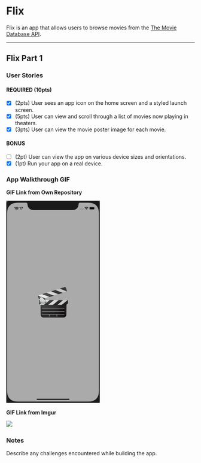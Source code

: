 # Flix

Flix is an app that allows users to browse movies from the [The Movie Database API](http://docs.themoviedb.apiary.io/#).

---

## Flix Part 1

### User Stories
#### REQUIRED (10pts)
- [x] (2pts) User sees an app icon on the home screen and a styled launch screen.
- [x] (5pts) User can view and scroll through a list of movies now playing in theaters.
- [x] (3pts) User can view the movie poster image for each movie.

#### BONUS
- [ ] (2pt) User can view the app on various device sizes and orientations.
- [x] (1pt) Run your app on a real device.

### App Walkthrough GIF

**GIF Link from Own Repository**

<img src="https://raw.githubusercontent.com/RainSA21/code-path/main/Grader-task-ios.gif" width=250><br>

**GIF Link from Imgur**

<img src="https://i.imgur.com/20cQX9N.gif" width=250><br>

### Notes
Describe any challenges encountered while building the app.
